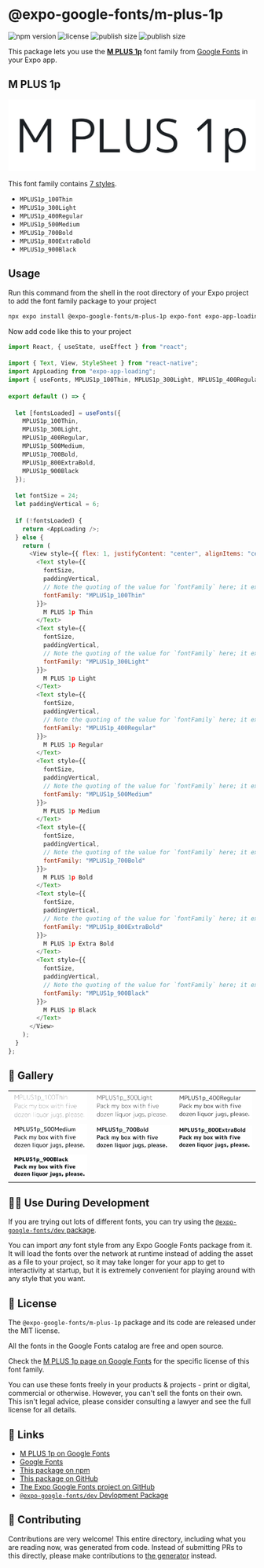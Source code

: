 # @expo-google-fonts/m-plus-1p

![npm version](https://flat.badgen.net/npm/v/@expo-google-fonts/m-plus-1p)
![license](https://flat.badgen.net/github/license/expo/google-fonts)
![publish size](https://flat.badgen.net/packagephobia/install/@expo-google-fonts/m-plus-1p)
![publish size](https://flat.badgen.net/packagephobia/publish/@expo-google-fonts/m-plus-1p)

This package lets you use the [**M PLUS 1p**](https://fonts.google.com/specimen/M+PLUS+1p) font family from [Google Fonts](https://fonts.google.com/) in your Expo app.

## M PLUS 1p

![M PLUS 1p](./font-family.png)

This font family contains [7 styles](#-gallery).

- `MPLUS1p_100Thin`
- `MPLUS1p_300Light`
- `MPLUS1p_400Regular`
- `MPLUS1p_500Medium`
- `MPLUS1p_700Bold`
- `MPLUS1p_800ExtraBold`
- `MPLUS1p_900Black`

## Usage

Run this command from the shell in the root directory of your Expo project to add the font family package to your project

```sh
npx expo install @expo-google-fonts/m-plus-1p expo-font expo-app-loading
```

Now add code like this to your project

```js
import React, { useState, useEffect } from "react";

import { Text, View, StyleSheet } from "react-native";
import AppLoading from "expo-app-loading";
import { useFonts, MPLUS1p_100Thin, MPLUS1p_300Light, MPLUS1p_400Regular, MPLUS1p_500Medium, MPLUS1p_700Bold, MPLUS1p_800ExtraBold, MPLUS1p_900Black } from '@expo-google-fonts/m-plus-1p';

export default () => {

  let [fontsLoaded] = useFonts({
    MPLUS1p_100Thin, 
    MPLUS1p_300Light, 
    MPLUS1p_400Regular, 
    MPLUS1p_500Medium, 
    MPLUS1p_700Bold, 
    MPLUS1p_800ExtraBold, 
    MPLUS1p_900Black
  });

  let fontSize = 24;
  let paddingVertical = 6;

  if (!fontsLoaded) {
    return <AppLoading />;
  } else {
    return (
      <View style={{ flex: 1, justifyContent: "center", alignItems: "center" }}>
        <Text style={{
          fontSize,
          paddingVertical,
          // Note the quoting of the value for `fontFamily` here; it expects a string!
          fontFamily: "MPLUS1p_100Thin"
        }}>
          M PLUS 1p Thin
        </Text>
        <Text style={{
          fontSize,
          paddingVertical,
          // Note the quoting of the value for `fontFamily` here; it expects a string!
          fontFamily: "MPLUS1p_300Light"
        }}>
          M PLUS 1p Light
        </Text>
        <Text style={{
          fontSize,
          paddingVertical,
          // Note the quoting of the value for `fontFamily` here; it expects a string!
          fontFamily: "MPLUS1p_400Regular"
        }}>
          M PLUS 1p Regular
        </Text>
        <Text style={{
          fontSize,
          paddingVertical,
          // Note the quoting of the value for `fontFamily` here; it expects a string!
          fontFamily: "MPLUS1p_500Medium"
        }}>
          M PLUS 1p Medium
        </Text>
        <Text style={{
          fontSize,
          paddingVertical,
          // Note the quoting of the value for `fontFamily` here; it expects a string!
          fontFamily: "MPLUS1p_700Bold"
        }}>
          M PLUS 1p Bold
        </Text>
        <Text style={{
          fontSize,
          paddingVertical,
          // Note the quoting of the value for `fontFamily` here; it expects a string!
          fontFamily: "MPLUS1p_800ExtraBold"
        }}>
          M PLUS 1p Extra Bold
        </Text>
        <Text style={{
          fontSize,
          paddingVertical,
          // Note the quoting of the value for `fontFamily` here; it expects a string!
          fontFamily: "MPLUS1p_900Black"
        }}>
          M PLUS 1p Black
        </Text>
      </View>
    );
  }
};
```

## 🔡 Gallery


||||
|-|-|-|
|![MPLUS1p_100Thin](./MPLUS1p_100Thin.ttf.png)|![MPLUS1p_300Light](./MPLUS1p_300Light.ttf.png)|![MPLUS1p_400Regular](./MPLUS1p_400Regular.ttf.png)||
|![MPLUS1p_500Medium](./MPLUS1p_500Medium.ttf.png)|![MPLUS1p_700Bold](./MPLUS1p_700Bold.ttf.png)|![MPLUS1p_800ExtraBold](./MPLUS1p_800ExtraBold.ttf.png)||
|![MPLUS1p_900Black](./MPLUS1p_900Black.ttf.png)||||


## 👩‍💻 Use During Development

If you are trying out lots of different fonts, you can try using the [`@expo-google-fonts/dev` package](https://github.com/expo/google-fonts/tree/master/font-packages/dev#readme).

You can import _any_ font style from any Expo Google Fonts package from it. It will load the fonts over the network at runtime instead of adding the asset as a file to your project, so it may take longer for your app to get to interactivity at startup, but it is extremely convenient for playing around with any style that you want.


## 📖 License

The `@expo-google-fonts/m-plus-1p` package and its code are released under the MIT license.

All the fonts in the Google Fonts catalog are free and open source.

Check the [M PLUS 1p page on Google Fonts](https://fonts.google.com/specimen/M+PLUS+1p) for the specific license of this font family.

You can use these fonts freely in your products & projects - print or digital, commercial or otherwise. However, you can't sell the fonts on their own. This isn't legal advice, please consider consulting a lawyer and see the full license for all details.

## 🔗 Links

- [M PLUS 1p on Google Fonts](https://fonts.google.com/specimen/M+PLUS+1p)
- [Google Fonts](https://fonts.google.com/)
- [This package on npm](https://www.npmjs.com/package/@expo-google-fonts/m-plus-1p)
- [This package on GitHub](https://github.com/expo/google-fonts/tree/master/font-packages/m-plus-1p)
- [The Expo Google Fonts project on GitHub](https://github.com/expo/google-fonts)
- [`@expo-google-fonts/dev` Devlopment Package](https://github.com/expo/google-fonts/tree/master/font-packages/dev)

## 🤝 Contributing

Contributions are very welcome! This entire directory, including what you are reading now, was generated from code. Instead of submitting PRs to this directly, please make contributions to [the generator](https://github.com/expo/google-fonts/tree/master/packages/generator) instead.
